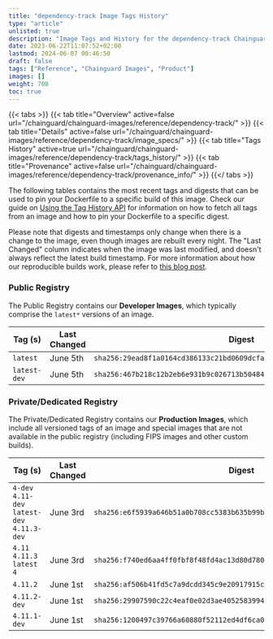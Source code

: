 ```yaml
---
title: "dependency-track Image Tags History"
type: "article"
unlisted: true
description: "Image Tags and History for the dependency-track Chainguard Image"
date: 2023-06-22T11:07:52+02:00
lastmod: 2024-06-07 00:46:50
draft: false
tags: ["Reference", "Chainguard Images", "Product"]
images: []
weight: 700
toc: true
---
```


{{< tabs >}}
{{< tab title="Overview" active=false url="/chainguard/chainguard-images/reference/dependency-track/" >}}
{{< tab title="Details" active=false url="/chainguard/chainguard-images/reference/dependency-track/image_specs/" >}}
{{< tab title="Tags History" active=true url="/chainguard/chainguard-images/reference/dependency-track/tags_history/" >}}
{{< tab title="Provenance" active=false url="/chainguard/chainguard-images/reference/dependency-track/provenance_info/" >}}
{{</ tabs >}}

The following tables contains the most recent tags and digests that can be used to pin your Dockerfile to a specific build of this image. Check our guide on [Using the Tag History API](/chainguard/chainguard-images/using-the-tag-history-api/) for information on how to fetch all tags from an image and how to pin your Dockerfile to a specific digest.

Please note that digests and timestamps only change when there is a change to the image, even though images are rebuilt every night. The "Last Changed" column indicates when the image was last modified, and doesn't always reflect the latest build timestamp. For more information about how our reproducible builds work, please refer to [this blog post](https://www.chainguard.dev/unchained/reproducing-chainguards-reproducible-image-builds).

### Public Registry
The Public Registry contains our **Developer Images**, which typically comprise the `latest*` versions of an image.

| Tag (s)       | Last Changed | Digest                                                                    |
|---------------|--------------|---------------------------------------------------------------------------|
|  `latest`     | June 5th     | `sha256:29ead8f1a0164cd386133c21bd0609dcfa978786f855cd20b6bef089f5db28a0` |
|  `latest-dev` | June 5th     | `sha256:467b218c12b2eb6e931b9c026713b50484cc4477718a7ee45c638c51009076f5` |


### Private/Dedicated Registry
The Private/Dedicated Registry contains our **Production Images**, which include all versioned tags of an image and special images that are not available in the public registry (including FIPS images and other custom builds).

| Tag (s)                                       | Last Changed | Digest                                                                    |
|-----------------------------------------------|--------------|---------------------------------------------------------------------------|
|  `4-dev` `4.11-dev` `latest-dev` `4.11.3-dev` | June 3rd     | `sha256:e6f5939a646b51a0b708cc5383b635b99b7b67dc18dbe088f5c0024f4408982b` |
|  `4.11` `4.11.3` `latest` `4`                 | June 3rd     | `sha256:f740ed6aa4ff0fbf8f48fd4ac13d80d78029956d6796f5ab93478828196b87f8` |
|  `4.11.2`                                     | June 1st     | `sha256:af506b41fd5c7a9dcdd345c9e20917915c8519f1e4df8cf5a6db7557d6f041ce` |
|  `4.11.2-dev`                                 | June 1st     | `sha256:29907590c22c4eaf0e02d3ae4052583994a594765ee2174ac0ed8b4245f00dc3` |
|  `4.11.1-dev`                                 | June 1st     | `sha256:1200497c39766a60880f52112ed4df6ca0ff7da07506e4cd18bd8892f5549c09` |

